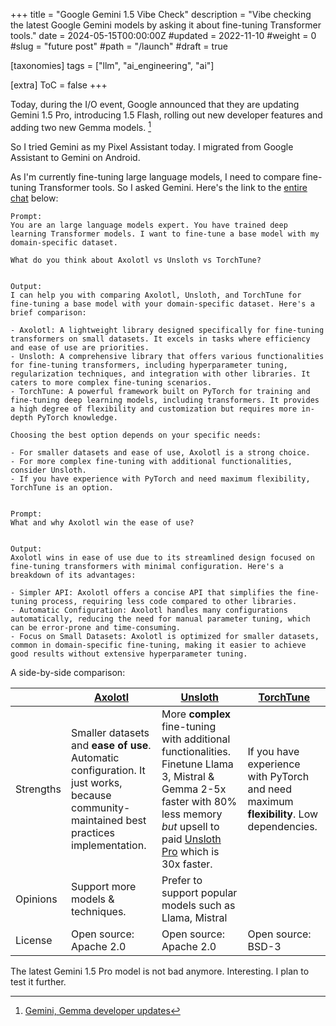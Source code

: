 +++
title = "Google Gemini 1.5 Vibe Check"
description = "Vibe checking the latest Google Gemini models by asking it about fine-tuning Transformer tools."
date = 2024-05-15T00:00:00Z
#updated = 2022-11-10
#weight = 0
#slug = "future post"
#path = "/launch"
#draft = true

[taxonomies]
tags = ["llm", "ai_engineering", "ai"]

[extra]
ToC = false
+++

Today, during the I/O event, Google announced that they are updating Gemini 1.5 Pro, introducing 1.5 Flash, rolling out new developer features and adding two new Gemma models. [^1]

So I tried Gemini as my Pixel Assistant today. I migrated from Google Assistant to Gemini on Android.

As I'm currently fine-tuning large language models, I need to compare fine-tuning Transformer tools.
So I asked Gemini. Here's the link to the [entire chat](https://g.co/gemini/share/12f3199bce8a) below:

```
Prompt:
You are an large language models expert. You have trained deep learning Transformer models. I want to fine-tune a base model with my domain-specific dataset.

What do you think about Axolotl vs Unsloth vs TorchTune?


Output:
I can help you with comparing Axolotl, Unsloth, and TorchTune for fine-tuning a base model with your domain-specific dataset. Here's a brief comparison:

- Axolotl: A lightweight library designed specifically for fine-tuning transformers on small datasets. It excels in tasks where efficiency and ease of use are priorities.
- Unsloth: A comprehensive library that offers various functionalities for fine-tuning transformers, including hyperparameter tuning, regularization techniques, and integration with other libraries. It caters to more complex fine-tuning scenarios.
- TorchTune: A powerful framework built on PyTorch for training and fine-tuning deep learning models, including transformers. It provides a high degree of flexibility and customization but requires more in-depth PyTorch knowledge.

Choosing the best option depends on your specific needs:

- For smaller datasets and ease of use, Axolotl is a strong choice.
- For more complex fine-tuning with additional functionalities, consider Unsloth.
- If you have experience with PyTorch and need maximum flexibility, TorchTune is an option.


Prompt:
What and why Axolotl win the ease of use?


Output:
Axolotl wins in ease of use due to its streamlined design focused on fine-tuning transformers with minimal configuration. Here's a breakdown of its advantages:

- Simpler API: Axolotl offers a concise API that simplifies the fine-tuning process, requiring less code compared to other libraries.
- Automatic Configuration: Axolotl handles many configurations automatically, reducing the need for manual parameter tuning, which can be error-prone and time-consuming.
- Focus on Small Datasets: Axolotl is optimized for smaller datasets, common in domain-specific fine-tuning, making it easier to achieve good results without extensive hyperparameter tuning.
```

A side-by-side comparison:

|                 | [Axolotl](https://github.com/OpenAccess-AI-Collective/axolotl)         | [Unsloth](https://github.com/unslothai/unsloth)                                                                                                | [TorchTune](https://github.com/pytorch/torchtune)                                                                                                                                  |
| --------------- | ---------------------------------------------------------------------- | ---------------------------------------------------------------------------------------------------------------------------------------------- | ---------------------------------------------------------------------------------------------------------------------------------------------------------------------------------- |
| Strengths       | Smaller datasets and **ease of use**. Automatic configuration. It just works, because community-maintained best practices implementation. | More **complex** fine-tuning with additional functionalities. Finetune Llama 3, Mistral & Gemma 2-5x faster with 80% less memory _but_ upsell to paid [Unsloth Pro](https://unsloth.ai/) which is 30x faster. | If you have experience with PyTorch and need maximum **flexibility**. Low dependencies. |
| Opinions        | Support more models & techniques.                                      | Prefer to support popular models such as Llama, Mistral                                                                                               |                                                                                                                                                                                                                                                                                                              |
| License         | Open source: Apache 2.0                                                | Open source: Apache 2.0                                                                                                                        | Open source: BSD-3                                                                                                                                                                 |

The latest Gemini 1.5 Pro model is not bad anymore. Interesting. I plan to test it further.

[^1]: [Gemini, Gemma developer updates](https://blog.google/technology/developers/gemini-gemma-developer-updates-may-2024/)
